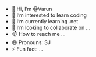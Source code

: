 - 👋 Hi, I’m @Varun
- 👀 I’m interested to learn coding
- 🌱 I’m currently learning .net
- 💞️ I’m looking to collaborate on ...
- 📫 How to reach me ...
- 😄 Pronouns: SJ
- ⚡ Fun fact: ...

<!---
Varun200514/Varun200514 is a ✨ special ✨ repository because its `README.md` (this file) appears on your GitHub profile.
You can click the Preview link to take a look at your changes.
--->
